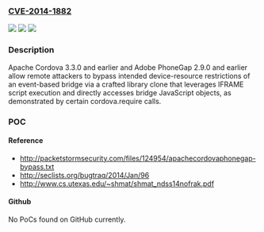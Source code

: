 ### [CVE-2014-1882](https://cve.mitre.org/cgi-bin/cvename.cgi?name=CVE-2014-1882)
![](https://img.shields.io/static/v1?label=Product&message=n%2Fa&color=blue)
![](https://img.shields.io/static/v1?label=Version&message=n%2Fa&color=blue)
![](https://img.shields.io/static/v1?label=Vulnerability&message=n%2Fa&color=brighgreen)

### Description

Apache Cordova 3.3.0 and earlier and Adobe PhoneGap 2.9.0 and earlier allow remote attackers to bypass intended device-resource restrictions of an event-based bridge via a crafted library clone that leverages IFRAME script execution and directly accesses bridge JavaScript objects, as demonstrated by certain cordova.require calls.

### POC

#### Reference
- http://packetstormsecurity.com/files/124954/apachecordovaphonegap-bypass.txt
- http://seclists.org/bugtraq/2014/Jan/96
- http://www.cs.utexas.edu/~shmat/shmat_ndss14nofrak.pdf

#### Github
No PoCs found on GitHub currently.

